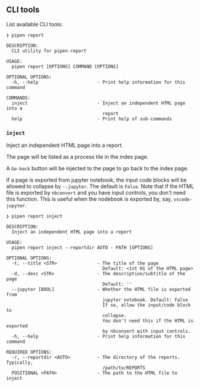 ## CLI tools

List available CLI tools:

```shell
❯ pipen report

DESCRIPTION:
  CLI utility for pipen-report

USAGE:
  pipen report [OPTIONS] COMMAND [OPTIONS]

OPTIONAL OPTIONS:
  -h, --help                      - Print help information for this command

COMMANDS:
  inject                          - Inject an independent HTML page into a
                                    report
  help                            - Print help of sub-commands
```

### `inject`

Inject an independent HTML page into a report.

The page will be listed as a process tile in the index page.

A `Go-back` button will be injected to the page to go back to the index page.

If a page is exported from jupyter notebook, the input code blocks will be allowed to collapse by `--jupyter`. The default is `False`.
Note that if the HTML file is exported by `nbconvert` and you have input controls, you don't need this function. This is useful when the nodebook is exported by, say, `vscode-jupyter`.

```shell
❯ pipen report inject

DESCRIPTION:
  Inject an independent HTML page into a report

USAGE:
  pipen report inject --reportdir AUTO - PATH [OPTIONS]

OPTIONAL OPTIONS:
  -t, --title <STR>               - The title of the page
                                    Default: <1st H1 of the HTML page>
  -d, --desc <STR>                - The description/subtitle of the page
                                    Default: ''
  --jupyter [BOOL]                - Whether the HTML file is exported from
                                    jupyter notebook. Default: False
                                    If so, allow the input/code block to
                                    collapse.
                                    You don't need this if the HTML is exported
                                    by nbconvert with input controls.
  -h, --help                      - Print help information for this command

REQUIRED OPTIONS:
  -r, --reportdir <AUTO>          - The directory of the reports. Typically,
                                    /path/to/REPORTS
  POSITIONAL <PATH>               - The path to the HTML file to inject
```